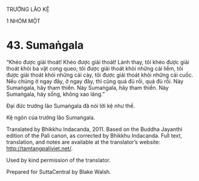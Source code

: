 TRƯỞNG LÃO KỆ

1 NHÓM MỘT

# 43\. Sumaṅgala

“Khéo được giải thoát! Khéo được giải thoát! Lành thay, tôi khéo được giải thoát khỏi ba vật cong queo; tôi được giải thoát khỏi những cái liềm, tôi được giải thoát khỏi những cái cày, tôi được giải thoát khỏi những cái cuốc. Nếu chúng ở ngay đây, ở ngay đây, thì cũng quá đủ rồi, quá đủ rồi. Này Sumaṅgala, hãy tham thiền. Này Sumaṅgala, hãy tham thiền. Này Sumaṅgala, hãy sống, không xao lãng.”

Đại đức trưởng lão Sumaṅgala đã nói lời kệ như thế.

Kệ ngôn của trưởng lão Sumaṅgala.

Translated by Bhikkhu Indacanda, 2011. Based on the Buddha Jayanthi edition of the Pali canon, as corrected by Bhikkhu Indacanda. Full text, translation, and notes are available at the translator’s website: http://tamtangpaliviet.net/.

Used by kind permission of the translator.

Prepared for SuttaCentral by Blake Walsh.